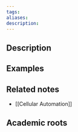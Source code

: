 ```yaml
---
tags: 
aliases: 
description:
---
```



## Description


## Examples 


## Related notes 
- [[Cellular Automation]]

## Academic roots
